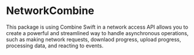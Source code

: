 # NetworkCombine

This package is using Combine Swift in a network access API allows you to create a powerful and streamlined way to handle asynchronous operations, such as making network requests, downlaod progress, upload progress, processing data, and reacting to events.
